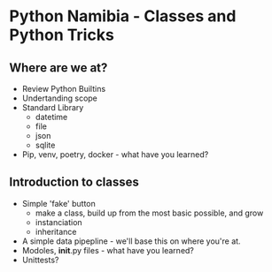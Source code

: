 # Python Namibia - Classes and Python Tricks

## Where are we at?
- Review Python Builtins
- Undertanding scope
- Standard Library
    - datetime
    - file
    - json
    - sqlite
- Pip, venv, poetry, docker - what have you learned?


## Introduction to classes
- Simple 'fake' button
    - make a class, build up from the most basic possible, and grow
    - instanciation
    - inheritance
- A simple data pipepline - we'll base this on where you're at.
- Modoles, __init__.py files - what have you learned?
- Unittests?
